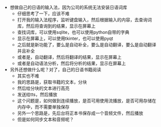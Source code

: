 - 想做自己的日语的输入法，因为公司的系统无法安装日语词库
    - 仔细思考了一下，应该不难
    - 打开我的输入法程序，监听键盘输入，然后根据输入的内容，去查询词库，然后将查询到的结果，显示在屏幕上
    - 查找词库，可以使用sqlite，也可以使用python自带的字典
    - 显示在屏幕上，可以使用tkinter，也可以使用pyqt
    - 之后就是新功能了，要么是自动补全，要么是自动翻译，要么是自动翻译并且补全
    - 或者是，自动翻译，然后将翻译的结果，显示在屏幕上
    - 或者是自动语法分析，然后将分析的结果，显示在屏幕上
- 另外还想做什么呢？对了，自己的日语书籍阅读
    - 其实也不难
    - 我的思路是，获取书籍的文本，分块
    - 然后给分块的文本进行高亮
    - 发送给tts，然后播放
    - 这个问题是，如何做到连续播放，是否可用使用流播放，是否可用存储在内存中，而不需要单独保存
    - 另外一个思路是，先后台将正本书保存成一个音频文件，然后播放
    - 但是如何同步文本和音频呢？